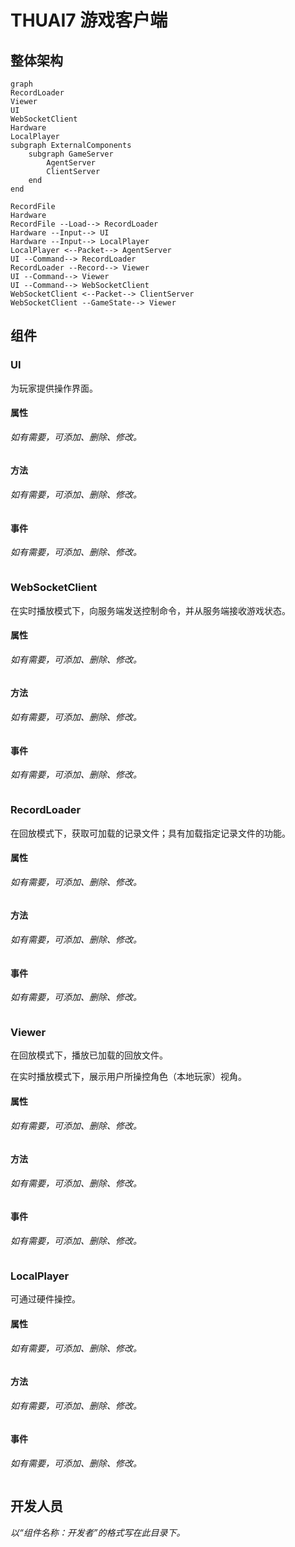 # THUAI7 游戏客户端

## 整体架构

```mermaid
graph
RecordLoader
Viewer
UI
WebSocketClient
Hardware
LocalPlayer
subgraph ExternalComponents
    subgraph GameServer
        AgentServer
        ClientServer
    end
end

RecordFile
Hardware
RecordFile --Load--> RecordLoader
Hardware --Input--> UI
Hardware --Input--> LocalPlayer
LocalPlayer <--Packet--> AgentServer
UI --Command--> RecordLoader
RecordLoader --Record--> Viewer
UI --Command--> Viewer
UI --Command--> WebSocketClient
WebSocketClient <--Packet--> ClientServer
WebSocketClient --GameState--> Viewer
```

## 组件

### UI

为玩家提供操作界面。

#### 属性

*如有需要，可添加、删除、修改。*

```csharp
```

#### 方法

*如有需要，可添加、删除、修改。*

```csharp
```

#### 事件

*如有需要，可添加、删除、修改。*

```csharp
```

### WebSocketClient

在实时播放模式下，向服务端发送控制命令，并从服务端接收游戏状态。

#### 属性

*如有需要，可添加、删除、修改。*

```csharp
```

#### 方法

*如有需要，可添加、删除、修改。*

```csharp
```

#### 事件

*如有需要，可添加、删除、修改。*

```csharp
```

### RecordLoader

在回放模式下，获取可加载的记录文件；具有加载指定记录文件的功能。

#### 属性

*如有需要，可添加、删除、修改。*

```csharp
```

#### 方法

*如有需要，可添加、删除、修改。*

```csharp
```

#### 事件

*如有需要，可添加、删除、修改。*

```csharp
```

### Viewer

在回放模式下，播放已加载的回放文件。

在实时播放模式下，展示用户所操控角色（本地玩家）视角。

#### 属性

*如有需要，可添加、删除、修改。*

```csharp
```

#### 方法

*如有需要，可添加、删除、修改。*

```csharp
```

#### 事件

*如有需要，可添加、删除、修改。*

```csharp
```

### LocalPlayer

可通过硬件操控。

#### 属性

*如有需要，可添加、删除、修改。*

```csharp
```

#### 方法

*如有需要，可添加、删除、修改。*

```csharp
```

#### 事件

*如有需要，可添加、删除、修改。*

```csharp
```

## 开发人员

*以“组件名称：开发者”的格式写在此目录下。*
